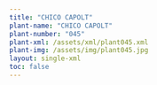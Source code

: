 ```yaml
---
title: "CHICO CAPOLT"
plant-name: "CHICO CAPOLT"
plant-number: "045"
plant-xml: /assets/xml/plant045.xml
plant-img: /assets/img/plant045.jpg
layout: single-xml
toc: false
---
```

